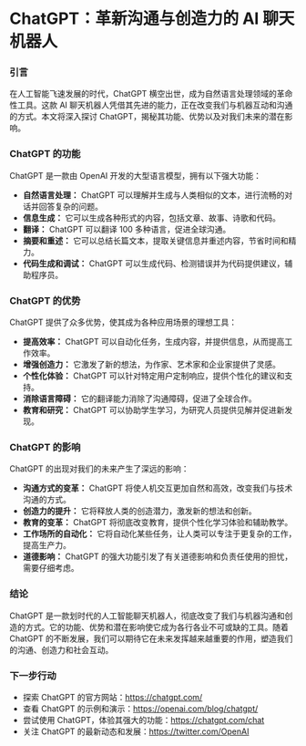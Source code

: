 # ChatGPT：革新沟通与创造力的 AI 聊天机器人

### 引言

在人工智能飞速发展的时代，ChatGPT 横空出世，成为自然语言处理领域的革命性工具。这款 AI 聊天机器人凭借其先进的能力，正在改变我们与机器互动和沟通的方式。本文将深入探讨 ChatGPT，揭秘其功能、优势以及对我们未来的潜在影响。

### ChatGPT 的功能

ChatGPT 是一款由 OpenAI 开发的大型语言模型，拥有以下强大功能：

- **自然语言处理：** ChatGPT 可以理解并生成与人类相似的文本，进行流畅的对话并回答复杂的问题。
- **信息生成：** 它可以生成各种形式的内容，包括文章、故事、诗歌和代码。
- **翻译：** ChatGPT 可以翻译 100 多种语言，促进全球沟通。
- **摘要和重述：** 它可以总结长篇文本，提取关键信息并重述内容，节省时间和精力。
- **代码生成和调试：** ChatGPT 可以生成代码、检测错误并为代码提供建议，辅助程序员。

### ChatGPT 的优势

ChatGPT 提供了众多优势，使其成为各种应用场景的理想工具：

- **提高效率：** ChatGPT 可以自动化任务，生成内容，并提供信息，从而提高工作效率。
- **增强创造力：** 它激发了新的想法，为作家、艺术家和企业家提供了灵感。
- **个性化体验：** ChatGPT 可以针对特定用户定制响应，提供个性化的建议和支持。
- **消除语言障碍：** 它的翻译能力消除了沟通障碍，促进了全球合作。
- **教育和研究：** ChatGPT 可以协助学生学习，为研究人员提供见解并促进新发现。

### ChatGPT 的影响

ChatGPT 的出现对我们的未来产生了深远的影响：

- **沟通方式的变革：** ChatGPT 将使人机交互更加自然和高效，改变我们与技术沟通的方式。
- **创造力的提升：** 它将释放人类的创造潜力，激发新的想法和创新。
- **教育的变革：** ChatGPT 将彻底改变教育，提供个性化学习体验和辅助教学。
- **工作场所的自动化：** 它将自动化某些任务，让人类可以专注于更复杂的工作，提高生产力。
- **道德影响：** ChatGPT 的强大功能引发了有关道德影响和负责任使用的担忧，需要仔细考虑。

### 结论

ChatGPT 是一款划时代的人工智能聊天机器人，彻底改变了我们与机器沟通和创造的方式。它的功能、优势和潜在影响使它成为各行各业不可或缺的工具。随着 ChatGPT 的不断发展，我们可以期待它在未来发挥越来越重要的作用，塑造我们的沟通、创造力和社会互动。

### 下一步行动

* 探索 ChatGPT 的官方网站：https://chatgpt.com/
* 查看 ChatGPT 的示例和演示：https://openai.com/blog/chatgpt/
* 尝试使用 ChatGPT，体验其强大的功能：https://chatgpt.com/chat
* 关注 ChatGPT 的最新动态和发展：https://twitter.com/OpenAI

